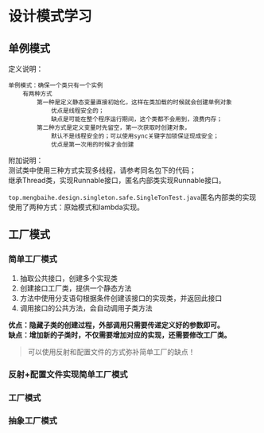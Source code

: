 # 设计模式学习
## 单例模式
定义说明：

    单例模式：确保一个类只有一个实例
        有两种方式
            第一种是定义静态变量直接初始化，这样在类加载的时候就会创建单例对象
                优点是线程安全的；
                缺点是可能在整个程序运行期间，这个类都不会用到，浪费内存；
            第二种方式是定义变量时先留空，第一次获取时创建对象，
                默认不是线程安全的；可以使用sync关键字加锁保证现成安全；
                优点是第一次用的时候才会创建

附加说明：  
    测试类中使用三种方式实现多线程，请参考同名包下的代码；  
    继承Thread类，实现Runnable接口，匿名内部类实现Runnable接口。

`top.mengbaihe.design.singleton.safe.SingleTonTest.java`匿名内部类的实现使用了两种方式：原始模式和lambda实现。

## 工厂模式
### 简单工厂模式
1. 抽取公共接口，创建多个实现类
2. 创建接口工厂类，提供一个静态方法
3. 方法中使用分支语句根据条件创建该接口的实现类，并返回此接口 
4. 调用接口的公共方法，会自动调用子类方法

**优点：隐藏子类的创建过程，外部调用只需要传递定义好的参数即可。**  
**缺点：增加新的子类时，不仅需要增加对应的实现，还需要修改工厂类。**
> 可以使用反射和配置文件的方式弥补简单工厂的缺点！

### 反射+配置文件实现简单工厂模式

### 工厂模式

### 抽象工厂模式



